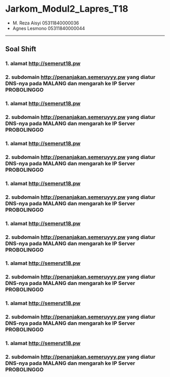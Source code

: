 # Jarkom_Modul2_Lapres_T18
- M. Reza Aisyi 05311840000036
- Agnes Lesmono 05311840000044
----------------------------------
## Soal Shift
### 1. alamat http://semerut18.pw
### 2. subdomain http://penanjakan.semeruyyy.pw yang diatur DNS-nya pada MALANG dan mengarah ke IP Server PROBOLINGGO
### 1. alamat http://semerut18.pw
### 2. subdomain http://penanjakan.semeruyyy.pw yang diatur DNS-nya pada MALANG dan mengarah ke IP Server PROBOLINGGO
### 1. alamat http://semerut18.pw
### 2. subdomain http://penanjakan.semeruyyy.pw yang diatur DNS-nya pada MALANG dan mengarah ke IP Server PROBOLINGGO
### 1. alamat http://semerut18.pw
### 2. subdomain http://penanjakan.semeruyyy.pw yang diatur DNS-nya pada MALANG dan mengarah ke IP Server PROBOLINGGO
### 1. alamat http://semerut18.pw
### 2. subdomain http://penanjakan.semeruyyy.pw yang diatur DNS-nya pada MALANG dan mengarah ke IP Server PROBOLINGGO
### 1. alamat http://semerut18.pw
### 2. subdomain http://penanjakan.semeruyyy.pw yang diatur DNS-nya pada MALANG dan mengarah ke IP Server PROBOLINGGO
### 1. alamat http://semerut18.pw
### 2. subdomain http://penanjakan.semeruyyy.pw yang diatur DNS-nya pada MALANG dan mengarah ke IP Server PROBOLINGGO
### 1. alamat http://semerut18.pw
### 2. subdomain http://penanjakan.semeruyyy.pw yang diatur DNS-nya pada MALANG dan mengarah ke IP Server PROBOLINGGO
